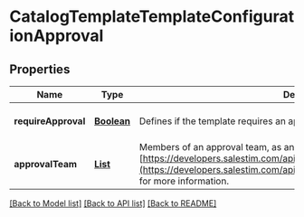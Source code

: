 # CatalogTemplateTemplateConfigurationApproval
## Properties

Name | Type | Description | Notes
------------ | ------------- | ------------- | -------------
**requireApproval** | [**Boolean**](boolean.md) | Defines if the template requires an approval or not. | [optional] [default to null]
**approvalTeam** | [**List**](ApprovalTeamMember.md) | Members of an approval team, as an array of ApprovalTeamMember. See [https://developers.salestim.com/api/reference/Models/ApprovalTeamMember](https://developers.salestim.com/api/reference/Models/ApprovalTeamMember) for more information. | [optional] [default to null]

[[Back to Model list]](../README.md#documentation-for-models) [[Back to API list]](../README.md#documentation-for-api-endpoints) [[Back to README]](../README.md)


